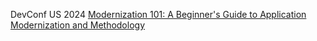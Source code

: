 DevConf US 2024 [Modernization 101: A Beginner's Guide to Application Modernization and Methodology](https://youtu.be/ic5WnbYVTto)
